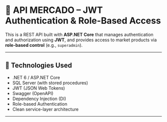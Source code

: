 # 🛒 API MERCADO – JWT Authentication & Role-Based Access

This is a REST API built with **ASP.NET Core** that manages authentication and authorization using **JWT**, and provides access to market products via **role-based control** (e.g., `superadmin`).

---

## 🚀 Technologies Used

- .NET 6 / ASP.NET Core
- SQL Server (with stored procedures)
- JWT (JSON Web Tokens)
- Swagger (OpenAPI)
- Dependency Injection (DI)
- Role-based Authentication
- Clean service-layer architecture

---
